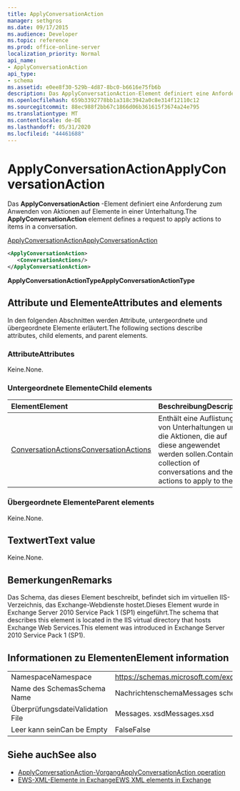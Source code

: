 ```yaml
---
title: ApplyConversationAction
manager: sethgros
ms.date: 09/17/2015
ms.audience: Developer
ms.topic: reference
ms.prod: office-online-server
localization_priority: Normal
api_name:
- ApplyConversationAction
api_type:
- schema
ms.assetid: e0ee8f30-529b-4d87-8bc0-b6616e75fb6b
description: Das ApplyConversationAction-Element definiert eine Anforderung zum Anwenden von Aktionen auf Elemente in einer Unterhaltung.
ms.openlocfilehash: 659b3392778bb1a318c3942a0c8e314f12110c12
ms.sourcegitcommit: 88ec988f2bb67c1866d06b361615f3674a24e795
ms.translationtype: MT
ms.contentlocale: de-DE
ms.lasthandoff: 05/31/2020
ms.locfileid: "44461688"
---
```

# <a name="applyconversationaction"></a><span data-ttu-id="6024a-103">ApplyConversationAction</span><span class="sxs-lookup"><span data-stu-id="6024a-103">ApplyConversationAction</span></span>

<span data-ttu-id="6024a-104">Das **ApplyConversationAction** -Element definiert eine Anforderung zum Anwenden von Aktionen auf Elemente in einer Unterhaltung.</span><span class="sxs-lookup"><span data-stu-id="6024a-104">The **ApplyConversationAction** element defines a request to apply actions to items in a conversation.</span></span> 
  
[<span data-ttu-id="6024a-105">ApplyConversationAction</span><span class="sxs-lookup"><span data-stu-id="6024a-105">ApplyConversationAction</span></span>](applyconversationaction.md)
  
```XML
<ApplyConversationAction>
   <ConversationActions/>
</ApplyConversationAction>
```

 <span data-ttu-id="6024a-106">**ApplyConversationActionType**</span><span class="sxs-lookup"><span data-stu-id="6024a-106">**ApplyConversationActionType**</span></span>
## <a name="attributes-and-elements"></a><span data-ttu-id="6024a-107">Attribute und Elemente</span><span class="sxs-lookup"><span data-stu-id="6024a-107">Attributes and elements</span></span>

<span data-ttu-id="6024a-108">In den folgenden Abschnitten werden Attribute, untergeordnete und übergeordnete Elemente erläutert.</span><span class="sxs-lookup"><span data-stu-id="6024a-108">The following sections describe attributes, child elements, and parent elements.</span></span>
  
### <a name="attributes"></a><span data-ttu-id="6024a-109">Attribute</span><span class="sxs-lookup"><span data-stu-id="6024a-109">Attributes</span></span>

<span data-ttu-id="6024a-110">Keine.</span><span class="sxs-lookup"><span data-stu-id="6024a-110">None.</span></span>
  
### <a name="child-elements"></a><span data-ttu-id="6024a-111">Untergeordnete Elemente</span><span class="sxs-lookup"><span data-stu-id="6024a-111">Child elements</span></span>

|<span data-ttu-id="6024a-112">**Element**</span><span class="sxs-lookup"><span data-stu-id="6024a-112">**Element**</span></span>|<span data-ttu-id="6024a-113">**Beschreibung**</span><span class="sxs-lookup"><span data-stu-id="6024a-113">**Description**</span></span>|
|:-----|:-----|
|[<span data-ttu-id="6024a-114">ConversationActions</span><span class="sxs-lookup"><span data-stu-id="6024a-114">ConversationActions</span></span>](conversationactions.md) <br/> |<span data-ttu-id="6024a-115">Enthält eine Auflistung von Unterhaltungen und die Aktionen, die auf diese angewendet werden sollen.</span><span class="sxs-lookup"><span data-stu-id="6024a-115">Contains a collection of conversations and the actions to apply to them.</span></span>  <br/> |
   
### <a name="parent-elements"></a><span data-ttu-id="6024a-116">Übergeordnete Elemente</span><span class="sxs-lookup"><span data-stu-id="6024a-116">Parent elements</span></span>

<span data-ttu-id="6024a-117">Keine.</span><span class="sxs-lookup"><span data-stu-id="6024a-117">None.</span></span>
  
## <a name="text-value"></a><span data-ttu-id="6024a-118">Textwert</span><span class="sxs-lookup"><span data-stu-id="6024a-118">Text value</span></span>

<span data-ttu-id="6024a-119">Keine.</span><span class="sxs-lookup"><span data-stu-id="6024a-119">None.</span></span>
  
## <a name="remarks"></a><span data-ttu-id="6024a-120">Bemerkungen</span><span class="sxs-lookup"><span data-stu-id="6024a-120">Remarks</span></span>

<span data-ttu-id="6024a-121">Das Schema, das dieses Element beschreibt, befindet sich im virtuellen IIS-Verzeichnis, das Exchange-Webdienste hostet.Dieses Element wurde in Exchange Server 2010 Service Pack 1 (SP1) eingeführt.</span><span class="sxs-lookup"><span data-stu-id="6024a-121">The schema that describes this element is located in the IIS virtual directory that hosts Exchange Web Services.This element was introduced in Exchange Server 2010 Service Pack 1 (SP1).</span></span>
  
## <a name="element-information"></a><span data-ttu-id="6024a-122">Informationen zu Elementen</span><span class="sxs-lookup"><span data-stu-id="6024a-122">Element information</span></span>

|||
|:-----|:-----|
|<span data-ttu-id="6024a-123">Namespace</span><span class="sxs-lookup"><span data-stu-id="6024a-123">Namespace</span></span>  <br/> |https://schemas.microsoft.com/exchange/services/2006/messages  <br/> |
|<span data-ttu-id="6024a-124">Name des Schemas</span><span class="sxs-lookup"><span data-stu-id="6024a-124">Schema Name</span></span>  <br/> |<span data-ttu-id="6024a-125">Nachrichtenschema</span><span class="sxs-lookup"><span data-stu-id="6024a-125">Messages schema</span></span>  <br/> |
|<span data-ttu-id="6024a-126">Überprüfungsdatei</span><span class="sxs-lookup"><span data-stu-id="6024a-126">Validation File</span></span>  <br/> |<span data-ttu-id="6024a-127">Messages. xsd</span><span class="sxs-lookup"><span data-stu-id="6024a-127">Messages.xsd</span></span>  <br/> |
|<span data-ttu-id="6024a-128">Leer kann sein</span><span class="sxs-lookup"><span data-stu-id="6024a-128">Can be Empty</span></span>  <br/> |<span data-ttu-id="6024a-129">False</span><span class="sxs-lookup"><span data-stu-id="6024a-129">False</span></span>  <br/> |
   
## <a name="see-also"></a><span data-ttu-id="6024a-130">Siehe auch</span><span class="sxs-lookup"><span data-stu-id="6024a-130">See also</span></span>

- [<span data-ttu-id="6024a-131">ApplyConversationAction-Vorgang</span><span class="sxs-lookup"><span data-stu-id="6024a-131">ApplyConversationAction operation</span></span>](applyconversationaction-operation.md)
- [<span data-ttu-id="6024a-132">EWS-XML-Elemente in Exchange</span><span class="sxs-lookup"><span data-stu-id="6024a-132">EWS XML elements in Exchange</span></span>](ews-xml-elements-in-exchange.md)

